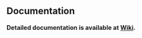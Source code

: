 ## Documentation
**Detailed documentation is available at [Wiki](https://github.com/CSCWLab2015/NXT/wiki).**
